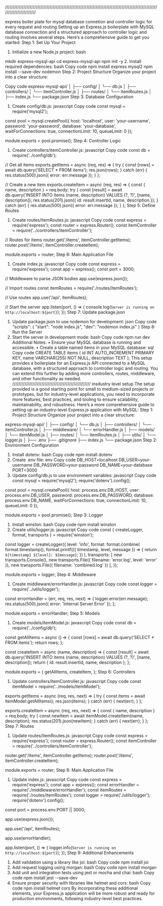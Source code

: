 ///////////////////////////////////////////////////////////////////////////////////////////////////////////////////////

express boiler plate for mysql database connetion and controller logic for every request and routing 
Setting up an Express.js boilerplate with MySQL database connection and a structured approach to controller logic and routing involves several steps. Here’s a comprehensive guide to get you started:
Step 1: Set Up Your Project
1.	Initialize a new Node.js project:
bash

mkdir express-mysql-api
cd express-mysql-api
npm init -y
2.	Install required dependencies:
bash
Copy code
npm install express mysql2
npm install --save-dev nodemon
Step 2: Project Structure
Organize your project into a clear structure:

Copy code
express-mysql-api/
│
├── config/
│   └── db.js
│
├── controllers/
│   └── itemController.js
│
├── routes/
│   └── itemRoutes.js
│
├── index.js
└── package.json
Step 3: Database Configuration
1.	Create config/db.js:
javascript
Copy code
const mysql = require('mysql2');

const pool = mysql.createPool({
    host: 'localhost',
    user: 'your-username',
    password: 'your-password',
    database: 'your-database',
    waitForConnections: true,
    connectionLimit: 10,
    queueLimit: 0
});

module.exports = pool.promise();
Step 4: Controller Logic
1.	Create controllers/itemController.js:
javascript
Copy code
const db = require('../config/db');

// Get all items
exports.getItems = async (req, res) => {
    try {
        const [rows] = await db.query('SELECT * FROM items');
        res.json(rows);
    } catch (err) {
        res.status(500).json({ error: err.message });
    }
};

// Create a new item
exports.createItem = async (req, res) => {
    const { name, description } = req.body;
    try {
        const [result] = await db.query('INSERT INTO items (name, description) VALUES (?, ?)', [name, description]);
        res.status(201).json({ id: result.insertId, name, description });
    } catch (err) {
        res.status(500).json({ error: err.message });
    }
};
Step 5: Define Routes
1.	Create routes/itemRoutes.js:
javascript
Copy code
const express = require('express');
const router = express.Router();
const itemController = require('../controllers/itemController');

// Routes for items
router.get('/items', itemController.getItems);
router.post('/items', itemController.createItem);

module.exports = router;
Step 6: Main Application File
1.	Create index.js:
javascript
Copy code
const express = require('express');
const app = express();
const port = 3000;

// Middleware to parse JSON bodies
app.use(express.json());

// Import routes
const itemRoutes = require('./routes/itemRoutes');

// Use routes
app.use('/api', itemRoutes);

// Start the server
app.listen(port, () => {
    console.log(`Server is running on http://localhost:${port}`);
});
Step 7: Update package.json
1.	Update package.json to use nodemon for development:
json
Copy code
"scripts": {
    "start": "node index.js",
    "dev": "nodemon index.js"
}
Step 8: Run the Server
1.	Start the server in development mode:
bash
Copy code
npm run dev
Additional Notes:
•	Ensure your MySQL database is running and accessible.
•	Create a table named items in your MySQL database:
sql
Copy code
CREATE TABLE items (
    id INT AUTO_INCREMENT PRIMARY KEY,
    name VARCHAR(255) NOT NULL,
    description TEXT
);
This setup provides a boilerplate for an Express.js API connected to a MySQL database, with a structured approach to controller logic and routing. You can extend this further by adding more controllers, routes, middleware, and other functionality as needed.
///////////////////////////////////////////////////
insdustry level setup
The setup provided is a good starting point for small to medium-sized projects or prototypes, but for industry-level applications, you need to incorporate more features, best practices, and tooling to ensure scalability, maintainability, and robustness. Here’s a more comprehensive guide to setting up an industry-level Express.js application with MySQL:
Step 1: Project Structure
Organize your project into a clear structure:

express-mysql-api/
│
├── config/
│   └── db.js
│
├── controllers/
│   └── itemController.js
│
├── middleware/
│   └── errorHandler.js
│
├── models/
│   └── itemModel.js
│
├── routes/
│   └── itemRoutes.js
│
├── utils/
│   └── logger.js
│
├── .env
├── .gitignore
├── index.js
└── package.json
Step 2: Environment Configuration
1.	Install dotenv:
bash
Copy code
npm install dotenv
2.	Create .env file:
env
Copy code
DB_HOST=localhost
DB_USER=your-username
DB_PASSWORD=your-password
DB_NAME=your-database
PORT=3000
3.	Update config/db.js to use environment variables:
javascript
Copy code
const mysql = require('mysql2');
require('dotenv').config();

const pool = mysql.createPool({
    host: process.env.DB_HOST,
    user: process.env.DB_USER,
    password: process.env.DB_PASSWORD,
    database: process.env.DB_NAME,
    waitForConnections: true,
    connectionLimit: 10,
    queueLimit: 0
});

module.exports = pool.promise();
Step 3: Logger
1.	Install winston:
bash
Copy code
npm install winston
2.	Create utils/logger.js:
javascript
Copy code
const { createLogger, format, transports } = require('winston');

const logger = createLogger({
    level: 'info',
    format: format.combine(
        format.timestamp(),
        format.printf(({ timestamp, level, message }) => {
            return `${timestamp} ${level}: ${message}`;
        })
    ),
    transports: [
        new transports.Console(),
        new transports.File({ filename: 'error.log', level: 'error' }),
        new transports.File({ filename: 'combined.log' })
    ],
});

module.exports = logger;
Step 4: Middleware
1.	Create middleware/errorHandler.js:
javascript
Copy code
const logger = require('../utils/logger');

const errorHandler = (err, req, res, next) => {
    logger.error(err.message);
    res.status(500).json({ error: 'Internal Server Error' });
};

module.exports = errorHandler;
Step 5: Models
1.	Create models/itemModel.js:
javascript
Copy code
const db = require('../config/db');

const getAllItems = async () => {
    const [rows] = await db.query('SELECT * FROM items');
    return rows;
};

const createItem = async (name, description) => {
    const [result] = await db.query('INSERT INTO items (name, description) VALUES (?, ?)', [name, description]);
    return { id: result.insertId, name, description };
};

module.exports = {
    getAllItems,
    createItem,
};
Step 6: Controllers
1.	Update controllers/itemController.js:
javascript
Copy code
const itemModel = require('../models/itemModel');

exports.getItems = async (req, res, next) => {
    try {
        const items = await itemModel.getAllItems();
        res.json(items);
    } catch (err) {
        next(err);
    }
};

exports.createItem = async (req, res, next) => {
    const { name, description } = req.body;
    try {
        const newItem = await itemModel.createItem(name, description);
        res.status(201).json(newItem);
    } catch (err) {
        next(err);
    }
};
Step 7: Routes
1.	Update routes/itemRoutes.js:
javascript
Copy code
const express = require('express');
const router = express.Router();
const itemController = require('../controllers/itemController');

router.get('/items', itemController.getItems);
router.post('/items', itemController.createItem);

module.exports = router;
Step 8: Main Application File
1.	Update index.js:
javascript
Copy code
const express = require('express');
const app = express();
const errorHandler = require('./middleware/errorHandler');
const itemRoutes = require('./routes/itemRoutes');
const logger = require('./utils/logger');
require('dotenv').config();

const port = process.env.PORT || 3000;

app.use(express.json());

app.use('/api', itemRoutes);

app.use(errorHandler);

app.listen(port, () => {
    logger.info(`Server is running on http://localhost:${port}`);
});
Step 9: Additional Enhancements
1.	Add validation using a library like joi:
bash
Copy code
npm install joi
2.	Add request logging using morgan:
bash
Copy code
npm install morgan
3.	Add unit and integration tests using jest or mocha and chai:
bash
Copy code
npm install jest --save-dev
4.	Ensure proper security with libraries like helmet and cors:
bash
Copy code
npm install helmet cors
By incorporating these additional elements, your Express.js application will be more robust and ready for production environments, following industry-level best practices.

